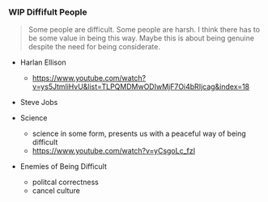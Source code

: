 ### WIP Diffifult People

> Some people are difficult.
> Some people are harsh.
> I think there has to be some value in being this way.
> Maybe this is about being genuine despite the need for being considerate.

- Harlan Ellison
	- https://www.youtube.com/watch?v=ys5JtmliHvU&list=TLPQMDMwODIwMjF7Oi4bRIjcag&index=18

- Steve Jobs

- Science
	- science in some form, presents us with a peaceful way of being difficult
	- https://www.youtube.com/watch?v=yCsgoLc_fzI

- Enemies of Being Difficult
	- politcal correctness
	- cancel culture

